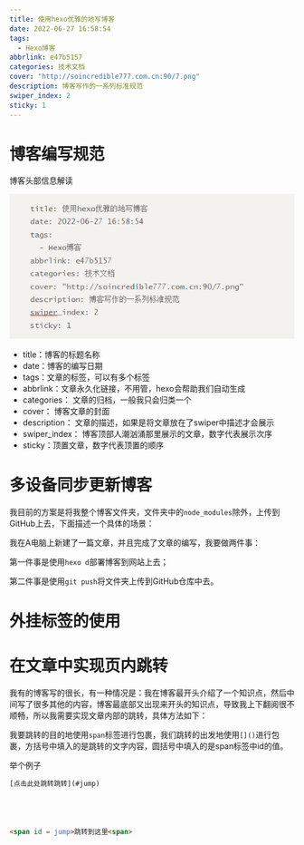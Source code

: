 ```yaml
---
title: 使用hexo优雅的地写博客
date: 2022-06-27 16:58:54
tags: 
  - Hexo博客
abbrlink: e47b5157
categories: 技术文档
cover: "http://soincredible777.com.cn:90/7.png"
description: 博客写作的一系列标准规范
swiper_index: 2
sticky: 1
---
```




# 博客编写规范

博客头部信息解读

![](使用hexo优雅地写博客/image-20230419080503889.png)

- title：博客的标题名称
- date：博客的编写日期
- tags：文章的标签，可以有多个标签
- abbrlink：文章永久化链接，不用管，hexo会帮助我们自动生成
- categories： 文章的归档，一般我只会归类一个
- cover： 博客文章的封面
- description： 文章的描述，如果是将文章放在了swiper中描述才会展示
- swiper_index： 博客顶部人潮汹涌那里展示的文章，数字代表展示次序
- sticky：顶置文章，数字代表顶置的顺序

# 多设备同步更新博客

我目前的方案是将我整个博客文件夹，文件夹中的`node_modules`除外，上传到GitHub上去，下面描述一个具体的场景：

我在A电脑上新建了一篇文章，并且完成了文章的编写，我要做两件事：

第一件事是使用`hexo d`部署博客到网站上去；

第二件事是使用`git push`将文件夹上传到GitHub仓库中去。



# 外挂标签的使用





# 在文章中实现页内跳转

我有的博客写的很长，有一种情况是：我在博客最开头介绍了一个知识点，然后中间写了很多其他的内容，博客最底部又出现来开头的知识点，导致我上下翻阅很不顺畅，所以我需要实现文章内部的跳转，具体方法如下：

我要跳转的目的地使用`span`标签进行包裹，我们跳转的出发地使用`[]()`进行包裹，方括号中填入的是跳转的文字内容，圆括号中填入的是span标签中id的值。

举个例子

```html
[点击此处跳转跳转](#jump)




<span id = jump>跳转到这里<span>
```

